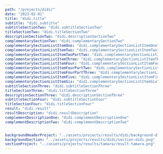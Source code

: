 ```yaml
---
path: "/projects/didi/"
date: "2023-02-01"
title: "didi.title"
subtitle: "didi.subtitle"
subtitleSectionTwo: "didi.subtitleSectionTwo"
titleSectionTwo: "didi.titleSectionTwo"
descriptionSectionTwo: "didi.descriptionSectionTwo"
complementarySectionTwo: "didi.complementarySectionTwo"
complementarySectionListItemOne: "didi.complementarySectionListItemOne"
complementarySectionListItemTwo: "didi.complementarySectionListItemTwo"
complementarySectionListItemTwoPartTwo: "didi.complementarySectionListItemTwoPartTwo"
complementarySectionListItemThree: "didi.complementarySectionListItemThree"
complementarySectionListItemFour: "didi.complementarySectionListItemFour"
complementarySectionListItemFourPartTwo: "didi.complementarySectionListItemFourPartTwo" 
complementarySectionListItemFourPartThree: "didi.complementarySectionListItemFourPartThree"
complementarySectionListItemFive: "didi.complementarySectionListItemFive"
complementarySectionListItemSix: "didi.complementarySectionListItemSix"
subtitleSectionThree: "didi.subtitleSectionThree"
titleSectionThree: "didi.titleSectionThree"
descriptionSectionThree: "didi.descriptionSectionThree"
subtitleSectionFour: "didi.subtitleSectionFour"
titleSectionFour: "didi.titleSectionFour"
result: "didi.result"
resultDescription: "didi.resultDescription"
complementDescriptionOne: "didi.complementDescriptionOne"
complementDescriptionTwo: "didi.complementDescriptionTwo"


backgroundHeaderProject: "../assets/projects/results/didi/background-didi-header.png"
backgroundSection: "../assets/projects/results/didi/section-didi.png"
sectionProject: "../assets/projects/results/tamara/result-tamara.png"
---
```

